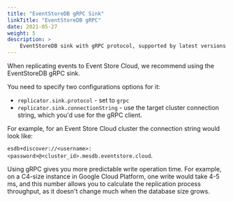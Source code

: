 ```yaml
---
title: "EventStoreDB gRPC Sink"
linkTitle: "EventStoreDB gRPC"
date: 2021-05-27
weight: 5
description: >
    EventStoreDB sink with gRPC protocol, supported by latest versions (v20+).
---
```


When replicating events to Event Store Cloud, we recommend using the EventStoreDB gRPC sink.

You need to specify two configurations options for it:

- `replicator.sink.protocol` - set to `grpc`
- `replicator.sink.connectionString` - use the target cluster connection string, which you'd use for the gRPC client.

For example, for an Event Store Cloud cluster the connection string would look like:

`esdb+discover://<username>:<password>@<cluster_id>.mesdb.eventstore.cloud`.

Using gRPC gives you more predictable write operation time. For example, on a C4-size instance in Google Cloud Platform, one write would take 4-5 ms, and this number allows you to calculate the replication process throughput, as it doesn't change much when the database size grows. 
